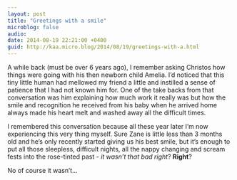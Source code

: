 ```yaml
---
layout: post
title: "Greetings with a smile"
microblog: false
audio: 
date: 2014-08-19 22:21:00 +0400
guid: http://kaa.micro.blog/2014/08/19/greetings-with-a.html
---
```

<p>A while back (must be over 6 years ago), I remember asking Christos how things were going with his then newborn child Amelia. I&rsquo;d noticed that this tiny little human had mellowed my friend a little and instilled a sense of patience that I had not known him for. One of the take backs from that conversation was him explaining how much work it really was but how the smile and recognition he received from his baby when he arrived home always made his heart melt and washed away all the difficult times.</p>

<p>I remembered this conversation because all these year later I&rsquo;m now experiencing this very thing myself. Sure Zane is little less than 3 months old and he&rsquo;s only recently started giving us his best smile, but it&rsquo;s enough to put all those sleepless, difficult nights, all the nappy changing and scream fests into the rose-tinted past - <em>it wasn&rsquo;t that bad right</em>? <strong>Right</strong>?</p>

<p>No of course it wasn&rsquo;t&hellip;</p>

